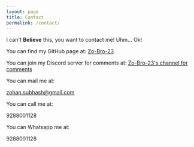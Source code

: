 ```yaml
---
layout: page
title: Contact
permalink: /contact/
---
```


I can't **Believe** this, you want to contact me! ​Uhm... Ok!

You can find my GitHub page at:
[Zo-Bro-23](https://github.com/Zo-Bro-23 "That's the GitHub page for this website")

You can join my Discord server for comments at:
[Zo-Bro-23's channel for comments](https://discord.gg/XPkJZpg "That's my Discord channel for comments")

You can mail me at:

<zohan.subhash@gmail.com>

You can call me at:

9288001128

You can Whatsapp me at:

9288001128


[Zo-Bro-23]: https://github.com/Zo-Bro-23	"My GitHub page"
